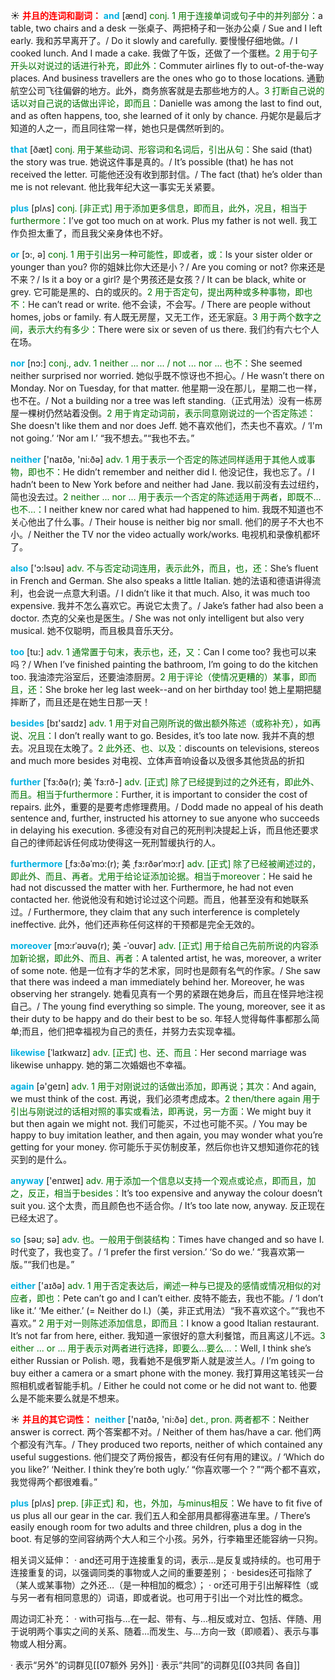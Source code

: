 ☀ <font color="red">**并且的连词和副词：**</font>
<font color="sky blue">**and**</font> [ænd] 
<font color="rgb(227, 108, 9)">conj. 1 用于连接单词或句子中的并列部分：</font>a table, two chairs and a desk 一张桌子、两把椅子和一张办公桌 / Sue and I left early. 我和苏早离开了。/ Do it slowly and carefully. 要慢慢仔细地做。/ I cooked lunch. And I made a cake. 我做了午饭，还做了一个蛋糕。<font color="rgb(227, 108, 9)">2 用于句子开头以对说过的话进行补充，即此外：</font>Commuter airlines fly to out-of-the-way places. And business travellers are the ones who go to those locations. 通勤航空公司飞往偏僻的地方。此外，商务旅客就是去那些地方的人。<font color="rgb(227, 108, 9)">3 打断自己说的话以对自己说的话做出评论，即而且：</font>Danielle was among the last to find out, and as often happens, too, she learned of it only by chance. 丹妮尔是最后才知道的人之一，而且同往常一样，她也只是偶然听到的。

<font color="sky blue">**that**</font> [ðæt] 
<font color="rgb(227, 108, 9)">conj. 用于某些动词、形容词和名词后，引出从句：</font>She said (that) the story was true. 她说这件事是真的。/ It’s possible (that) he has not received the letter. 可能他还没有收到那封信。/ The fact (that) he’s older than me is not relevant. 他比我年纪大这一事实无关紧要。

<font color="sky blue">**plus**</font> [plʌs] 
<font color="rgb(227, 108, 9)">conj. [非正式] 用于添加更多信息，即而且，此外，况且，相当于furthermore：</font>I’ve got too much on at work. Plus my father is not well. 我工作负担太重了，而且我父亲身体也不好。

<font color="sky blue">**or**</font> [ɔ:, ə] 
<font color="rgb(227, 108, 9)">conj. 1 用于引出另一种可能性，即或者，或：</font>Is your sister older or younger than you? 你的姐妹比你大还是小？/ Are you coming or not? 你来还是不来？/ Is it a boy or a girl? 是个男孩还是女孩？/ It can be black, white or grey. 它可能是黑的、白的或灰的。<font color="rgb(227, 108, 9)">2 用于否定句，提出两种或多种事物，即也不：</font>He can’t read or write. 他不会读，不会写。/ There are people without homes, jobs or family. 有人既无房屋，又无工作，还无家庭。<font color="rgb(227, 108, 9)">3 用于两个数字之间，表示大约有多少：</font>There were six or seven of us there. 我们约有六七个人在场。

<font color="sky blue">**nor**</font> [nɔ:] 
<font color="rgb(227, 108, 9)">conj., adv. 1 neither ... nor ... / not ... nor ... 也不：</font>She seemed neither surprised nor worried. 她似乎既不惊讶也不担心。/ He wasn’t there on Monday. Nor on Tuesday, for that matter. 他星期一没在那儿，星期二也一样，也不在。/ Not a building nor a tree was left standing.（正式用法）没有一栋房屋一棵树仍然站着没倒。<font color="rgb(227, 108, 9)">2 用于肯定动词前，表示同意刚说过的一个否定陈述：</font>She doesn't like them and nor does Jeff. 她不喜欢他们，杰夫也不喜欢。/ ‘I'm not going.’ ‘Nor am I.’ “我不想去。”“我也不去。”

<font color="sky blue">**neither**</font> ['naɪðə, 'ni:ðə] 
<font color="rgb(227, 108, 9)">adv. 1 用于表示一个否定的陈述同样适用于其他人或事物，即也不：</font>He didn’t remember and neither did I. 他没记住，我也忘了。/ I hadn’t been to New York before and neither had Jane. 我以前没有去过纽约，简也没去过。<font color="rgb(227, 108, 9)">2 neither ... nor ... 用于表示一个否定的陈述适用于两者，即既不…也不…：</font>I neither knew nor cared what had happened to him. 我既不知道也不关心他出了什么事。/ Their house is neither big nor small. 他们的房子不大也不小。/ Neither the TV nor the video actually work/works. 电视机和录像机都坏了。

<font color="sky blue">**also**</font> ['ɔ:lsəʊ] 
<font color="rgb(227, 108, 9)">adv. 不与否定动词连用，表示此外，而且，也，还：</font>She’s fluent in French and German. She also speaks a little Italian. 她的法语和德语讲得流利，也会说一点意大利语。/ I didn’t like it that much. Also, it was much too expensive. 我并不怎么喜欢它。再说它太贵了。/ Jake’s father had also been a doctor. 杰克的父亲也是医生。/ She was not only intelligent but also very musical. 她不仅聪明，而且极具音乐天分。

<font color="sky blue">**too**</font> [tu:] 
<font color="rgb(227, 108, 9)">adv. 1 通常置于句末，表示也，还，又：</font>Can I come too? 我也可以来吗？/ When I’ve finished painting the bathroom, I’m going to do the kitchen too. 我油漆完浴室后，还要油漆厨房。<font color="rgb(227, 108, 9)">2 用于评论（使情况更糟的）某事，即而且，还：</font>She broke her leg last week--and on her birthday too! 她上星期把腿摔断了，而且还是在她生日那一天！

<font color="sky blue">**besides**</font> [bɪ'saɪdz] 
<font color="rgb(227, 108, 9)">adv. 1 用于对自己刚所说的做出额外陈述（或称补充），如再说、况且：</font>I don’t really want to go. Besides, it’s too late now. 我并不真的想去。况且现在太晚了。<font color="rgb(227, 108, 9)">2 此外还、也、以及：</font>discounts on televisions, stereos and much more besides 对电视、立体声音响设备以及很多其他货品的折扣
           
<font color="sky blue">**further**</font> [ˈfɜ:ðə(r); 美 ˈfɜ:rð-]
<font color="rgb(227, 108, 9)">adv. [正式] 除了已经提到过的之外还有，即此外、而且。相当于furthermore：</font>Further, it is important to consider the cost of repairs. 此外，重要的是要考虑修理费用。/ Dodd made no appeal of his death sentence and, further, instructed his attorney to sue anyone who succeeds in delaying his execution. 多德没有对自己的死刑判决提起上诉，而且他还要求自己的律师起诉任何成功使得这一死刑暂缓执行的人。
           
<font color="sky blue">**furthermore**</font> [ˌfɜ:ðəˈmɔ:(r); 美 ˌfɜ:rðərˈmɔ:r]
<font color="rgb(227, 108, 9)">adv. [正式] 除了已经被阐述过的，即此外、而且、再者。尤用于给论证添加论据。相当于moreover：</font>He said he had not discussed the matter with her. Furthermore, he had not even contacted her. 他说他没有和她讨论过这个问题。而且，他甚至没有和她联系过。/ Furthermore, they claim that any such interference is completely ineffective. 此外，他们还声称任何这样的干预都是完全无效的。           
           
<font color="sky blue">**moreover**</font> [mɔ:rˈəʊvə(r); 美 -ˈoʊvər]
<font color="rgb(227, 108, 9)">adv. [正式] 用于给自己先前所说的内容添加新论据，即此外、而且、再者：</font>A talented artist, he was, moreover, a writer of some note. 他是一位有才华的艺术家，同时也是颇有名气的作家。/ She saw that there was indeed a man immediately behind her. Moreover, he was observing her strangely. 她看见真有一个男的紧跟在她身后，而且在怪异地注视自己。/ The young find everything so simple. The young, moreover, see it as their duty to be happy and do their best to be so. 年轻人觉得每件事都那么简单;而且，他们把幸福视为自己的责任，并努力去实现幸福。

<font color="sky blue">**likewise**</font> [ˈlaɪkwaɪz]
<font color="rgb(227, 108, 9)">adv. [正式] 也、还、而且：</font>Her second marriage was likewise unhappy. 她的第二次婚姻也不幸福。

<font color="sky blue">**again**</font> [ə'ɡeɪn] 
<font color="rgb(227, 108, 9)">adv. 1 用于对刚说过的话做出添加，即再说；其次：</font>And again, we must think of the cost. 再说，我们必须考虑成本。<font color="rgb(227, 108, 9)">2 then/there again 用于引出与刚说过的话相对照的事实或看法，即再说，另一方面：</font>We might buy it but then again we might not. 我们可能买，不过也可能不买。/ You may be happy to buy imitation leather, and then again, you may wonder what you’re getting for your money. 你可能乐于买仿制皮革，然后你也许又想知道你花的钱买到的是什么。

<font color="sky blue">**anyway**</font> ['enɪweɪ] 
<font color="rgb(227, 108, 9)">adv. 用于添加一个信息以支持一个观点或论点，即而且，加之，反正，相当于besides：</font>It’s too expensive and anyway the colour doesn’t suit you. 这个太贵，而且颜色也不适合你。/ It’s too late now, anyway. 反正现在已经太迟了。

<font color="sky blue">**so**</font> [səʊ; sə] 
<font color="rgb(227, 108, 9)">adv. 也。一般用于倒装结构：</font>Times have changed and so have I. 时代变了，我也变了。/ ‘I prefer the first version.’ ‘So do we.’ “我喜欢第一版。”“我们也是。”

<font color="sky blue">**either**</font> ['aɪðə] 
<font color="rgb(227, 108, 9)">adv. 1 用于否定表达后，阐述一种与已提及的感情或情况相似的对应者，即也：</font>Pete can’t go and I can’t either. 皮特不能去，我也不能。/ ‘I don’t like it.’ ‘Me either.’ (= Neither do I.)（美，非正式用法）“我不喜欢这个。”“我也不喜欢。” <font color="rgb(227, 108, 9)">2 用于对一则陈述添加信息，即而且：</font>I know a good Italian restaurant. It’s not far from here, either. 我知道一家很好的意大利餐馆，而且离这儿不远。<font color="rgb(227, 108, 9)">3 either ... or ... 用于表示对两者进行选择，即要么…要么…：</font>Well, I think she’s either Russian or Polish. 嗯，我看她不是俄罗斯人就是波兰人。/ I’m going to buy either a camera or a smart phone with the money. 我打算用这笔钱买一台照相机或者智能手机。/ Either he could not come or he did not want to. 他要么是不能来要么就是不想来。

☀ <font color="red">**并且的其它词性：**</font>
<font color="sky blue">**neither**</font> ['naɪðə, 'ni:ðə] 
<font color="rgb(227, 108, 9)">det., pron. 两者都不：</font>Neither answer is correct. 两个答案都不对。/ Neither of them has/have a car. 他们两个都没有汽车。/ They produced two reports, neither of which contained any useful suggestions. 他们提交了两份报告，都没有任何有用的建议。/ ‘Which do you like?’ ‘Neither. I think they’re both ugly.’ “你喜欢哪一个？”“两个都不喜欢，我觉得两个都很难看。”

<font color="sky blue">**plus**</font> [plʌs] 
<font color="rgb(227, 108, 9)">prep. [非正式] 和，也，外加，与minus相反：</font>We have to fit five of us plus all our gear in the car. 我们五人和全部用具都得塞进车里。/ There’s easily enough room for two adults and three children, plus a dog in the boot. 有足够的空间容纳两个大人和三个小孩。另外，行李箱里还能容纳一只狗。

相关词义延伸：
· and还可用于连接重复的词，表示…是反复或持续的。也可用于连接重复的词，以强调同类的事物或人之间的重要差别；
· besides还可指除了（某人或某事物）之外还…（是一种相加的概念）；
· or还可用于引出解释性（或与另一者有相同意思的）词语，即或者说。也可用于引出一个对比性的概念。

周边词汇补充：
· with可指与…在一起、带有、与…相反或对立、包括、伴随、用于说明两个事实之间的关系、随着…而发生、与…方向一致（即顺着）、表示与事物或人相分离。

· 表示“另外”的词群见[[07额外 另外]]
· 表示“共同”的词群见[[03共同 各自]]
